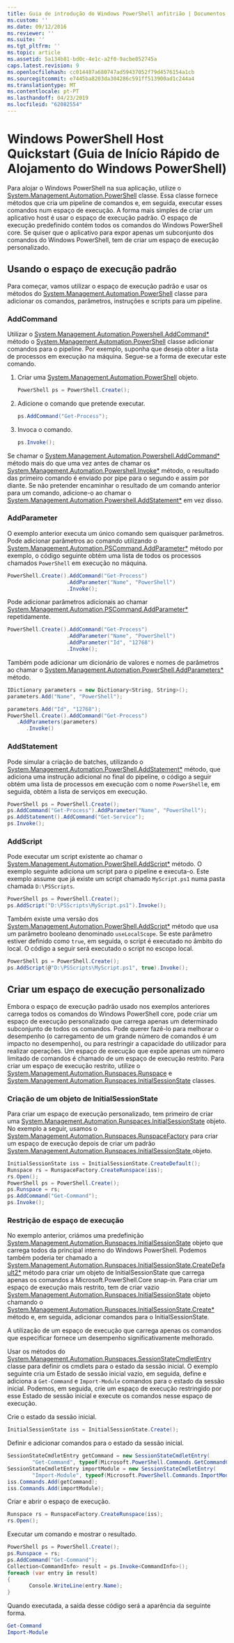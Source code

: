 ```yaml
---
title: Guia de introdução do Windows PowerShell anfitrião | Documentos da Microsoft
ms.custom: ''
ms.date: 09/12/2016
ms.reviewer: ''
ms.suite: ''
ms.tgt_pltfrm: ''
ms.topic: article
ms.assetid: 5a134b81-bd0c-4e1c-a2f0-9acbe852745a
caps.latest.revision: 9
ms.openlocfilehash: cc014487a680747ad59437052f79d4576154a1cb
ms.sourcegitcommit: e7445ba8203da304286c591ff513900ad1c244a4
ms.translationtype: MT
ms.contentlocale: pt-PT
ms.lasthandoff: 04/23/2019
ms.locfileid: "62082554"
---
```

# <a name="windows-powershell-host-quickstart"></a>Windows PowerShell Host Quickstart (Guia de Início Rápido de Alojamento do Windows PowerShell)

Para alojar o Windows PowerShell na sua aplicação, utilize o [System.Management.Automation.PowerShell](/dotnet/api/System.Management.Automation.PowerShell) classe. Essa classe fornece métodos que cria um pipeline de comandos e, em seguida, executar esses comandos num espaço de execução. A forma mais simples de criar um aplicativo host é usar o espaço de execução padrão. O espaço de execução predefinido contém todos os comandos do Windows PowerShell core. Se quiser que o aplicativo para expor apenas um subconjunto dos comandos do Windows PowerShell, tem de criar um espaço de execução personalizado.

## <a name="using-the-default-runspace"></a>Usando o espaço de execução padrão

Para começar, vamos utilizar o espaço de execução padrão e usar os métodos do [System.Management.Automation.PowerShell](/dotnet/api/System.Management.Automation.PowerShell) classe para adicionar os comandos, parâmetros, instruções e scripts para um pipeline.

### <a name="addcommand"></a>AddCommand

Utilizar o [System.Management.Automation.Powershell.AddCommand*](/dotnet/api/System.Management.Automation.PowerShell.AddCommand) método o [System.Management.Automation.PowerShell](/dotnet/api/System.Management.Automation.PowerShell) classe adicionar comandos para o pipeline. Por exemplo, suponha que deseja obter a lista de processos em execução na máquina. Segue-se a forma de executar este comando.

1. Criar uma [System.Management.Automation.PowerShell](/dotnet/api/System.Management.Automation.PowerShell) objeto.

   ```csharp
   PowerShell ps = PowerShell.Create();
   ```

2. Adicione o comando que pretende executar.

   ```csharp
   ps.AddCommand("Get-Process");
   ```

3. Invoca o comando.

   ```csharp
   ps.Invoke();
   ```

Se chamar o [System.Management.Automation.Powershell.AddCommand*](/dotnet/api/System.Management.Automation.PowerShell.AddCommand) método mais do que uma vez antes de chamar os [System.Management.Automation.Powershell.Invoke*](/dotnet/api/System.Management.Automation.PowerShell.Invoke) método, o resultado das primeiro comando é enviado por pipe para o segundo e assim por diante. Se não pretender encaminhar o resultado de um comando anterior para um comando, adicione-o ao chamar o [System.Management.Automation.Powershell.AddStatement*](/dotnet/api/System.Management.Automation.PowerShell.AddStatement) em vez disso.

### <a name="addparameter"></a>AddParameter

O exemplo anterior executa um único comando sem quaisquer parâmetros. Pode adicionar parâmetros ao comando utilizando o [System.Management.Automation.PSCommand.AddParameter*](/dotnet/api/System.Management.Automation.PSCommand.AddParameter) método por exemplo, o código seguinte obtém uma lista de todos os processos chamados `PowerShell` em execução no máquina.

```csharp
PowerShell.Create().AddCommand("Get-Process")
                   .AddParameter("Name", "PowerShell")
                   .Invoke();
```

Pode adicionar parâmetros adicionais ao chamar [System.Management.Automation.PSCommand.AddParameter*](/dotnet/api/System.Management.Automation.PSCommand.AddParameter) repetidamente.

```csharp
PowerShell.Create().AddCommand("Get-Process")
                   .AddParameter("Name", "PowerShell")
                   .AddParameter("Id", "12768")
                   .Invoke();
```

Também pode adicionar um dicionário de valores e nomes de parâmetros ao chamar o [System.Management.Automation.PowerShell.AddParameters*](/dotnet/api/System.Management.Automation.PowerShell.AddParameters) método.

```csharp
IDictionary parameters = new Dictionary<String, String>();
parameters.Add("Name", "PowerShell");

parameters.Add("Id", "12768");
PowerShell.Create().AddCommand("Get-Process")
   .AddParameters(parameters)
      .Invoke()

```

### <a name="addstatement"></a>AddStatement

Pode simular a criação de batches, utilizando o [System.Management.Automation.PowerShell.AddStatement*](/dotnet/api/System.Management.Automation.PowerShell.AddStatement) método, que adiciona uma instrução adicional no final do pipeline, o código a seguir obtém uma lista de processos em execução com o nome `PowerShell`e, em seguida, obtém a lista de serviços em execução.

```csharp
PowerShell ps = PowerShell.Create();
ps.AddCommand("Get-Process").AddParameter("Name", "PowerShell");
ps.AddStatement().AddCommand("Get-Service");
ps.Invoke();
```

### <a name="addscript"></a>AddScript

Pode executar um script existente ao chamar o [System.Management.Automation.PowerShell.AddScript*](/dotnet/api/System.Management.Automation.PowerShell.AddScript) método. O exemplo seguinte adiciona um script para o pipeline e executa-o. Este exemplo assume que já existe um script chamado `MyScript.ps1` numa pasta chamada `D:\PSScripts`.

```csharp
PowerShell ps = PowerShell.Create();
ps.AddScript("D:\PSScripts\MyScript.ps1").Invoke();
```

Também existe uma versão dos [System.Management.Automation.PowerShell.AddScript*](/dotnet/api/System.Management.Automation.PowerShell.AddScript) método que usa um parâmetro booleano denominado `useLocalScope`. Se este parâmetro estiver definido como `true`, em seguida, o script é executado no âmbito do local. O código a seguir será executado o script no escopo local.

```csharp
PowerShell ps = PowerShell.Create();
ps.AddScript(@"D:\PSScripts\MyScript.ps1", true).Invoke();
```

## <a name="creating-a-custom-runspace"></a>Criar um espaço de execução personalizado

Embora o espaço de execução padrão usado nos exemplos anteriores carrega todos os comandos do Windows PowerShell core, pode criar um espaço de execução personalizado que carrega apenas um determinado subconjunto de todos os comandos. Pode querer fazê-lo para melhorar o desempenho (o carregamento de um grande número de comandos é um impacto no desempenho), ou para restringir a capacidade do utilizador para realizar operações. Um espaço de execução que expõe apenas um número limitado de comandos é chamado de um espaço de execução restrito. Para criar um espaço de execução restrito, utilize o [System.Management.Automation.Runspaces.Runspace](/dotnet/api/System.Management.Automation.Runspaces.Runspace) e [System.Management.Automation.Runspaces.InitialSessionState](/dotnet/api/System.Management.Automation.Runspaces.InitialSessionState) classes.

### <a name="creating-an-initialsessionstate-object"></a>Criação de um objeto de InitialSessionState

Para criar um espaço de execução personalizado, tem primeiro de criar uma [System.Management.Automation.Runspaces.InitialSessionState](/dotnet/api/System.Management.Automation.Runspaces.InitialSessionState) objeto. No exemplo a seguir, usamos o [System.Management.Automation.Runspaces.RunspaceFactory](/dotnet/api/System.Management.Automation.Runspaces.RunspaceFactory) para criar um espaço de execução depois de criar um padrão [System.Management.Automation.Runspaces.InitialSessionState ](/dotnet/api/System.Management.Automation.Runspaces.InitialSessionState) objeto.

```csharp
InitialSessionState iss = InitialSessionState.CreateDefault();
Runspace rs = RunspaceFactory.CreateRunspace(iss);
rs.Open();
PowerShell ps = PowerShell.Create();
ps.Runspace = rs;
ps.AddCommand("Get-Command");
ps.Invoke();
```

### <a name="constraining-the-runspace"></a>Restrição de espaço de execução

No exemplo anterior, criámos uma predefinição [System.Management.Automation.Runspaces.InitialSessionState](/dotnet/api/System.Management.Automation.Runspaces.InitialSessionState) objeto que carrega todos da principal interno do Windows PowerShell. Podemos também poderia ter chamado a [System.Management.Automation.Runspaces.InitialSessionState.CreateDefault2*](/dotnet/api/System.Management.Automation.Runspaces.InitialSessionState.CreateDefault2) método para criar um objeto de InitialSessionState que carrega apenas os comandos a Microsoft.PowerShell.Core snap-in. Para criar um espaço de execução mais restrito, tem de criar vazio [System.Management.Automation.Runspaces.InitialSessionState](/dotnet/api/System.Management.Automation.Runspaces.InitialSessionState) objeto chamando o [ System.Management.Automation.Runspaces.InitialSessionState.Create*](/dotnet/api/System.Management.Automation.Runspaces.InitialSessionState.Create) método e, em seguida, adicionar comandos para o InitialSessionState.

A utilização de um espaço de execução que carrega apenas os comandos que especificar fornece um desempenho significativamente melhorado.

Usar os métodos do [System.Management.Automation.Runspaces.SessionStateCmdletEntry](/dotnet/api/System.Management.Automation.Runspaces.SessionStateCmdletEntry) classe para definir os cmdlets para o estado da sessão inicial. O exemplo seguinte cria um Estado de sessão inicial vazio, em seguida, define e adiciona a `Get-Command` e `Import-Module` comandos para o estado da sessão inicial. Podemos, em seguida, crie um espaço de execução restringido por esse Estado de sessão inicial e execute os comandos nesse espaço de execução.

Crie o estado da sessão inicial.

```csharp
InitialSessionState iss = InitialSessionState.Create();
```

Definir e adicionar comandos para o estado da sessão inicial.

```csharp
SessionStateCmdletEntry getCommand = new SessionStateCmdletEntry(
        "Get-Command", typeof(Microsoft.PowerShell.Commands.GetCommandCommand), "");
SessionStateCmdletEntry importModule = new SessionStateCmdletEntry(
        "Import-Module", typeof(Microsoft.PowerShell.Commands.ImportModuleCommand), "");
iss.Commands.Add(getCommand);
iss.Commands.Add(importModule);
```

Criar e abrir o espaço de execução.

```csharp
Runspace rs = RunspaceFactory.CreateRunspace(iss);
rs.Open();
```

Executar um comando e mostrar o resultado.

```csharp
PowerShell ps = PowerShell.Create();
ps.Runspace = rs;
ps.AddCommand("Get-Command");
Collection<CommandInfo> result = ps.Invoke<CommandInfo>();
foreach (var entry in result)
{
       Console.WriteLine(entry.Name);
}
```

Quando executada, a saída desse código será a aparência da seguinte forma.

```powershell
Get-Command
Import-Module
```
